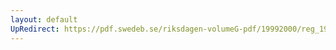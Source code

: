 ```yaml
---
layout: default
UpRedirect: https://pdf.swedeb.se/riksdagen-volumeG-pdf/19992000/reg_19992000/reg_19992000_0474.pdf
---
```

